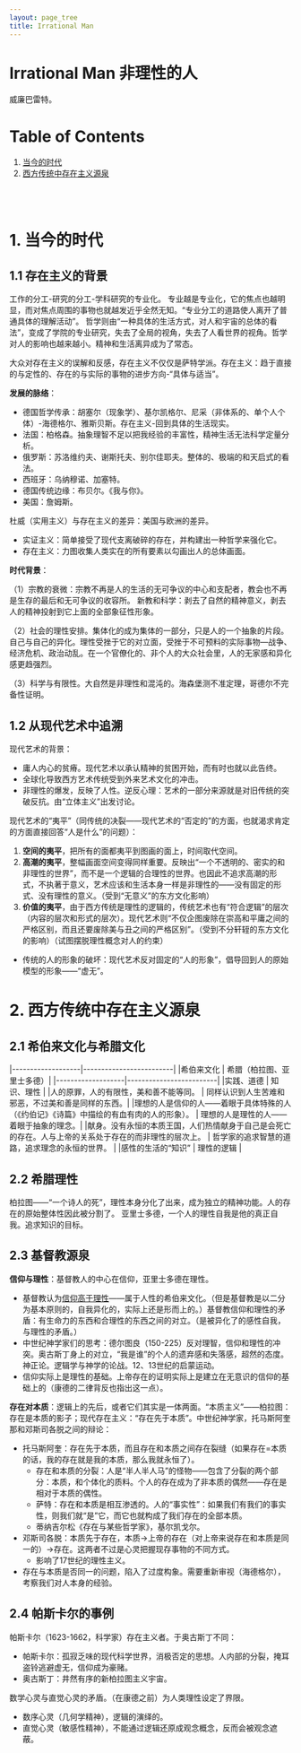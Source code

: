 ```yaml
---
layout: page_tree
title: Irrational Man
---
```


# Irrational Man 非理性的人

威廉巴雷特。


# Table of Contents

1. [当今的时代](#l1)
2. [西方传统中存在主义源泉](#l2)

<br/><br/>

<a name="l1"></a>
# 1. 当今的时代

## 1.1 存在主义的背景

工作的分工-研究的分工-学科研究的专业化。
专业越是专业化，它的焦点也越明显，而对焦点周围的事物也就越发近乎全然无知。“专业分工的道路使人离开了普通具体的理解活动”。
哲学则由“一种具体的生活方式，对人和宇宙的总体的看法”，变成了学院的专业研究，失去了全局的视角，失去了人看世界的视角。哲学对人的影响也越来越小。精神和生活离异成为了常态。

大众对存在主义的误解和反感，存在主义不仅仅是萨特学派。存在主义：趋于直接的与定性的、存在的与实际的事物的进步方向-“具体与适当”。

**发展的脉络**：

* 德国哲学传承：胡塞尔（现象学）、基尔凯格尔、尼采（非体系的、单个人个体）-海德格尔、雅斯贝斯。存在主义-回到具体的生活现实。
* 法国：柏格森。抽象理智不足以把我经验的丰富性，精神生活无法科学定量分析。
* 俄罗斯：苏洛维约夫、谢斯托夫、别尔佳耶夫。整体的、极端的和天启式的看法。
* 西班牙：乌纳穆诺、加塞特。
* 德国传统边缘：布贝尔。《我与你》。
* 美国：詹姆斯。

杜威（实用主义）与存在主义的差异：美国与欧洲的差异。
* 实证主义：简单接受了现代支离破碎的存在，并构建出一种哲学来强化它。
* 存在主义：力图收集人类实在的所有要素以勾画出人的总体画面。

**时代背景**：

（1）宗教的衰微：宗教不再是人的生活的无可争议的中心和支配者，教会也不再是生存的最后和无可争议的收容所。
新教和科学：剥去了自然的精神意义，剥去人的精神投射到它上面的全部象征性形象。

（2）社会的理性安排。集体化的成为集体的一部分，只是人的一个抽象的片段。自己与自己的异化。理性受挫于它的对立面，受挫于不可预料的实际事物—战争、经济危机、政治动乱。在一个官僚化的、非个人的大众社会里，人的无家感和异化感更趋强烈。

（3）科学与有限性。大自然是非理性和混沌的。海森堡测不准定理，哥德尔不完备性证明。

## 1.2 从现代艺术中追溯

现代艺术的背景：
* 庸人内心的贫瘠。现代艺术以承认精神的贫困开始，而有时也就以此告终。
* 全球化导致西方艺术传统受到外来艺术文化的冲击。
* 非理性的爆发，反映了人性。逆反心理：艺术的一部分来源就是对旧传统的突破反抗。由“立体主义”出发讨论。

现代艺术的“夷平”（同传统的决裂——<n>现代艺术的“否定的”的方面，也就渴求肯定的方面直接回答“人是什么”的问题</n>）：
1. **空间的夷平**，把所有的面都夷平到图画的面上，时间取代空间。
2. **高潮的夷平**，整幅画面空间变得同样重要。反映出“一个不透明的、密实的和非理性的世界”，而不是一个逻辑的合理性的世界。也因此不追求高潮的形式，不执著于意义，艺术应该和生活本身一样是非理性的——没有固定的形式、没有理性的意义。（受到“无意义”的东方文化影响）
3. **价值的夷平**，由于西方传统是理性的逻辑的，传统艺术也有“符合逻辑”的层次（内容的层次和形式的层次）。现代艺术则“不仅企图废除在崇高和平庸之间的严格区别，而且还要废除美与丑之间的严格区别”。（受到不分轩轾的东方文化的影响）（<n>试图摆脱理性概念对人的约束</n>）
  * 传统的人的形象的破坏：现代艺术反对固定的“人的形象”，倡导回到人的原始模型的形象——“虚无”。

<a name="l2"></a>
# 2. 西方传统中存在主义源泉

## 2.1 希伯来文化与希腊文化

|-------------------|-------------------------|
|希伯来文化           |          希腊（柏拉图、亚里士多德）|
|-------------------|-------------------------|
|实践、道德       |         知识、理性      |
|人的原罪，人的有限性，美和善不能等同。    |   同样认识到人生苦难和邪恶，不过美和善是同样的东西。|
|理想的人是信仰的人——着眼于具体特殊的人（《约伯记》《诗篇》中描绘的有血有肉的人的形象）。    |      理想的人是理性的人——着眼于抽象的理念。|
|献身。没有永恒的本质王国，人们热情献身于自己是会死亡的存在。人与上帝的关系处于存在的而非理性的层次上。 | 哲学家的追求智慧的道路，追求理念的永恒的世界。 |
|感性的生活的“知识”  | 理性的逻辑 |

## 2.2 希腊理性

柏拉图——“一个诗人的死”，理性本身分化了出来，成为独立的精神功能。人的存在的原始整体性因此被分割了。
亚里士多德，一个人的理性自我是他的真正自我。追求知识的目标。

## 2.3 基督教源泉

**信仰与理性**：基督教人的中心在信仰，亚里士多德在理性。
* 基督教认为<u>信仰高于理性</u>——属于人性的希伯来文化。（<n>但是基督教是以二分为基本原则的，自我异化的，实际上还是形而上的。</n>）基督教信仰和理性的矛盾：有生命力的东西和合理性的东西之间的对立。（<n>是被异化了的感性自我，与理性的矛盾。</n>）
* 中世纪神学家们的思考：德尔图良（150-225）反对理智，信仰和理性的冲突。奥古斯丁身上的对立，“我是谁”的个人的遗弃感和失落感，超然的态度。神正论。逻辑学与神学的论战。12、13世纪的启蒙运动。
* 信仰实际上是理性的基础。上帝存在的证明实际上是建立在无意识的信仰的基础上的（<n>康德的二律背反也指出这一点</n>）。

**存在对本质**：逻辑上的先后，或者它们其实是一体两面。“本质主义”——柏拉图：存在是本质的影子；现代存在主义：“存在先于本质”。中世纪神学家，托马斯阿奎那和邓斯司各脱之间的辩论：
* 托马斯阿奎：存在先于本质，而且<h>存在和本质之间存在裂缝</h>（如果存在=本质的话，我的存在就是我的本质，那么我就永恒了）。
  * 存在和本质的分裂：人是“半人半人马”的怪物——包含了分裂的两个部分：本质，和个体化的质料。个人的存在成为了非本质的偶然——存在是相对于本质的偶性。
  * 萨特：<h>存在和本质是相互渗透的</h>。人的“事实性”：如果我们有我们的事实性，则我们就“是”它，而它也就构成了我们存在的全部本质。
  * 蒂纳吉尔松《存在与某些哲学家》，基尔凯戈尔。
* 邓斯司各脱：本质先于存在，本质->上帝的存在（对上帝来说存在和本质是同一的）->存在。这两者不过是心灵把握现存事物的不同方式。
  * 影响了17世纪的理性主义。
* 存在与本质是否同一的问题，陷入了过度构象。需要重新审视（海德格尔），考察<h>我们对人本身的经验</h>。

## 2.4 帕斯卡尔的事例

帕斯卡尔（1623-1662，科学家）存在主义者。于奥古斯丁不同：
* 帕斯卡尔：孤寂乏味的现代科学世界，消极否定的思想。人内部的分裂，掩耳盗铃逃避虚无，信仰成为豪赌。
* 奥古斯丁：井然有序的新柏拉图主义宇宙。

数学心灵与直觉心灵的矛盾。（在康德之前）为人类理性设定了界限。
* 数序心灵（几何学精神），逻辑的演绎的。
* 直觉心灵（敏感性精神），不能通过逻辑还原成观念概念，反而会被观念遮蔽。
